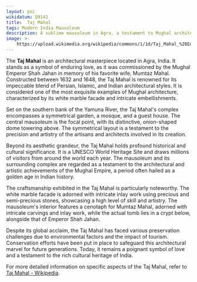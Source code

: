 ```yaml
---
layout: poi
wikidatum: Q9141
title:  Taj Mahal
tags: Modern India Mausoleum
description: A sublime mausoleum in Agra, a testament to Mughal architectural brilliance.
image: >-
    https://upload.wikimedia.org/wikipedia/commons/1/1d/Taj_Mahal_%28Edited%29.jpeg
---
```

<p>The <strong>Taj Mahal</strong> is an architectural masterpiece located in Agra, India. It stands as a symbol of enduring love, as it was commissioned by the Mughal Emperor Shah Jahan in memory of his favorite wife, Mumtaz Mahal. Constructed between 1632 and 1648, the Taj Mahal is renowned for its impeccable blend of Persian, Islamic, and Indian architectural styles. It is considered one of the most exquisite examples of Mughal architecture, characterized by its white marble facade and intricate embellishments.</p>

<p>Set on the southern bank of the Yamuna River, the Taj Mahal's complex encompasses a symmetrical garden, a mosque, and a guest house. The central mausoleum is the focal point, with its distinctive, onion-shaped dome towering above. The symmetrical layout is a testament to the precision and artistry of the artisans and architects involved in its creation.</p>

<p>Beyond its aesthetic grandeur, the Taj Mahal holds profound historical and cultural significance. It is a UNESCO World Heritage Site and draws millions of visitors from around the world each year. The mausoleum and its surrounding complex are regarded as a testament to the architectural and artistic achievements of the Mughal Empire, a period often hailed as a golden age in Indian history.</p>

<p>The craftsmanship exhibited in the Taj Mahal is particularly noteworthy. The white marble facade is adorned with intricate inlay work using precious and semi-precious stones, showcasing a high level of skill and artistry. The mausoleum's interior features a cenotaph for Mumtaz Mahal, adorned with intricate carvings and inlay work, while the actual tomb lies in a crypt below, alongside that of Emperor Shah Jahan.</p>

<p>Despite its global acclaim, the Taj Mahal has faced various preservation challenges due to environmental factors and the impact of tourism. Conservation efforts have been put in place to safeguard this architectural marvel for future generations. Today, it remains a poignant symbol of love and a testament to the rich cultural heritage of India.</p>

<p>For more detailed information on specific aspects of the Taj Mahal, refer to <a href="https://en.wikipedia.org/wiki/Taj_Mahal">Taj Mahal - Wikipedia</a>.</p>
